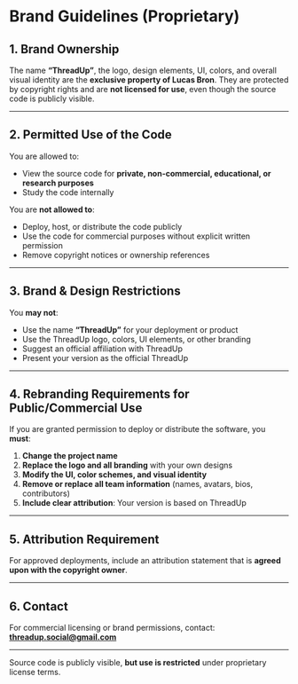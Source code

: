 # Brand Guidelines (Proprietary)

## 1. Brand Ownership

The name **“ThreadUp”**, the logo, design elements, UI, colors, and overall visual identity are the **exclusive property of Lucas Bron**. They are protected by copyright rights and are **not licensed for use**, even though the source code is publicly visible.

---

## 2. Permitted Use of the Code

You are allowed to:

- View the source code for **private, non-commercial, educational, or research purposes**
- Study the code internally

You are **not allowed to**:

- Deploy, host, or distribute the code publicly
- Use the code for commercial purposes without explicit written permission
- Remove copyright notices or ownership references

---

## 3. Brand & Design Restrictions

You **may not**:

- Use the name **“ThreadUp”** for your deployment or product
- Use the ThreadUp logo, colors, UI elements, or other branding
- Suggest an official affiliation with ThreadUp
- Present your version as the official ThreadUp

---

## 4. Rebranding Requirements for Public/Commercial Use

If you are granted permission to deploy or distribute the software, you **must**:

1. **Change the project name**
2. **Replace the logo and all branding** with your own designs
3. **Modify the UI, color schemes, and visual identity**
4. **Remove or replace all team information** (names, avatars, bios, contributors)
5. **Include clear attribution**: Your version is based on ThreadUp

---

## 5. Attribution Requirement

For approved deployments, include an attribution statement that is **agreed upon with the copyright owner**.

---

## 6. Contact

For commercial licensing or brand permissions, contact:  
**threadup.social@gmail.com**

---

Source code is publicly visible, **but use is restricted** under proprietary license terms.
